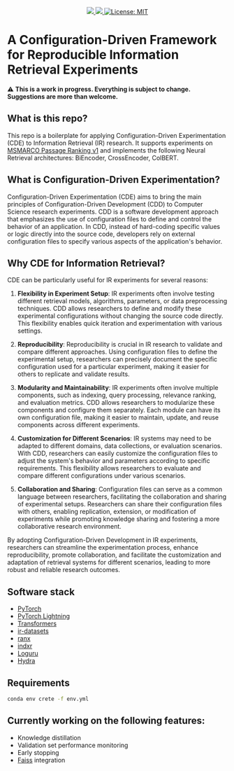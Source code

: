 <p align="center">
  <!-- Python -->
  <a href="https://www.python.org" alt="Python">
      <img src="https://badges.aleen42.com/src/python.svg" />
  </a>
  <!-- Black -->
  <a href="https://github.com/psf/black" alt="Code style: black">
      <img src="https://img.shields.io/badge/code%20style-black-000000.svg" />
  </a>
  <!-- License -->
  <a href="https://lbesson.mit-license.org/"><img src="https://img.shields.io/badge/License-MIT-blue.svg" alt="License: MIT"></a>
</p>

# A Configuration-Driven Framework for Reproducible Information Retrieval Experiments

⚠️ **This is a work in progress. Everything is subject to change. Suggestions are more than welcome.**

## What is this repo?
This repo is a boilerplate for applying Configuration-Driven Experimentation (CDE) to Information Retrieval (IR) research.
It supports experiments on [MSMARCO Passage Ranking v1](https://microsoft.github.io/msmarco) and implements the following Neural Retrieval architectures: BiEncoder, CrossEncoder, ColBERT.

## What is Configuration-Driven Experimentation?
Configuration-Driven Experimentation (CDE) aims to bring the main principles of Configuration-Driven Development (CDD) to Computer Science research experiments.
CDD is a software development approach that emphasizes the use of configuration files to define and control the behavior of an application.
In CDD, instead of hard-coding specific values or logic directly into the source code, developers rely on external configuration files to specify various aspects of the application's behavior.

## Why CDE for Information Retrieval?

CDE can be particularly useful for IR experiments for several reasons:

1. **Flexibility in Experiment Setup**: IR experiments often involve testing different retrieval models, algorithms, parameters, or data preprocessing techniques. CDD allows researchers to define and modify these experimental configurations without changing the source code directly. This flexibility enables quick iteration and experimentation with various settings.

2. **Reproducibility**: Reproducibility is crucial in IR research to validate and compare different approaches. Using configuration files to define the experimental setup, researchers can precisely document the specific configuration used for a particular experiment, making it easier for others to replicate and validate results.

3. **Modularity and Maintainability**: IR experiments often involve multiple components, such as indexing, query processing, relevance ranking, and evaluation metrics. CDD allows researchers to modularize these components and configure them separately. Each module can have its own configuration file, making it easier to maintain, update, and reuse components across different experiments.

4. **Customization for Different Scenarios**: IR systems may need to be adapted to different domains, data collections, or evaluation scenarios. With CDD, researchers can easily customize the configuration files to adjust the system's behavior and parameters according to specific requirements. This flexibility allows researchers to evaluate and compare different configurations under various scenarios.

5. **Collaboration and Sharing**: Configuration files can serve as a common language between researchers, facilitating the collaboration and sharing of experimental setups. Researchers can share their configuration files with others, enabling replication, extension, or modification of experiments while promoting knowledge sharing and fostering a more collaborative research environment.

By adopting Configuration-Driven Development in IR experiments, researchers can streamline the experimentation process, enhance reproducibility, promote collaboration, and facilitate the customization and adaptation of retrieval systems for different scenarios, leading to more robust and reliable research outcomes.

## Software stack
- [PyTorch](https://pytorch.org)
- [PyTorch Lightning](https://www.pytorchlightning.ai/index.html)
- [Transformers](https://huggingface.co/transformers)
- [ir-datasets](https://ir-datasets.com)
- [ranx](https://github.com/AmenRa/ranx)
- [indxr](https://github.com/AmenRa/indxr)
- [Loguru](https://github.com/Delgan/loguru)
- [Hydra](https://hydra.cc)


## Requirements
```bash
conda env crete -f env.yml
```

## Currently working on the following features:
- Knowledge distillation
- Validation set performance monitoring
- Early stopping
- [Faiss](https://github.com/facebookresearch/faiss) integration
